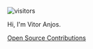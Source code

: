 ![visitors](https://komarev.com/ghpvc/?username=bartier)

Hi, I'm Vitor Anjos.

[Open Source Contributions](https://github.com/search?q=is%3Apr+is%3Amerged+author%3Abartier+org%3Anewrelic+org%3Aelastic+org%3Adocker+org%3Akubernetes&type=pullrequests)
